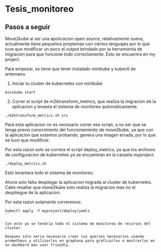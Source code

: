 # Tesis_monitoreo

## Pasos a seguir
Move2kube al ser una apolicacion open source, relativamente nueva, actualmente tiene pequeños proplemas con ciertos lenguajes por lo que tuve que modificar un poco el output brindado por la herramienta de migracion para que funcione todo correctamente. Esto se encuentra en my project.

Para empezar, se tiene que tener instalado minikube y kubectl de antemano.

1. Iniciar tu cluster de kubernetes con minikube
```
minikube start
```

2. Correr el script de m2ktransform_metrics, que realiza la migracion de la aplicacion y levanta el sistema de monitoreo automaticamente.
```
./m2ktransform_metrics.sh src
```
Para esta aplicacion no es necesario correr ese script, a no ser que se tenga previo conocimiento del funcionamiento de move2kube, ya que con la aplicacion que estamos probando, genera una imagen errada, por lo que se tuvo que modificar.

Por esta razon solo se correra el script deploy_metrics, ya que los archivos de configuracion de kubernetes ya se encuentran en la carpeta myproject.
```
./deploy_metrics.sh
```
Esto levantara todo el sistema de monitoreo.

Ahora solo falta desplegar la aplicacion migrada al cluster de kubernetes. Cabe resaltar que move2kube solo realiza la migracion mas no el despliegue de la aplicacion.

Por esta razon solamente correremos:
```
kubectl apply -f myproject/deploy/yamls
``

Con esto ya se tendria todo el sistema de monitoreo de recursos del cluster.

Despues solo seria necesario crear los queries necesarios usando prometheus y utilizarlos en graphana para graficarlos o mostrarlos en un dashbord mas user friendly.